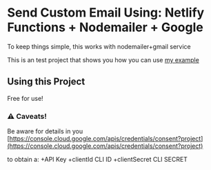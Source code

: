 # Send Custom Email Using: Netlify Functions + Nodemailer + Google

To keep things simple, this works with nodemailer+gmail service

This is an test project that shows you how you can use [my example](https://myshop-static1.netlify.app/) 

## Using this Project

Free for use!

### ⚠️ Caveats!

Be aware for details in you [https://console.cloud.google.com/apis/credentials/consent?project](https://console.cloud.google.com/apis/credentials/consent?project)

to obtain a:
                +API Key
                +clientId CLI ID
                +clientSecret CLI SECRET
